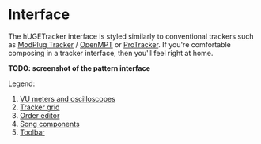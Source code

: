 # Interface

The hUGETracker interface is styled similarly to conventional trackers such as [ModPlug Tracker](https://www.modplug.com) / [OpenMPT](https://openmpt.org) or [ProTracker](https://en.wikipedia.org/wiki/ProTracker).
If you're comfortable composing in a tracker interface, then you'll feel right at home.

**TODO: screenshot of the pattern interface**

Legend:
1. [VU meters and oscilloscopes](./vu-meters-oscilloscopes.md)
1. [Tracker grid](./tracker-grid.md)
2. [Order editor](./order-editor.md)
3. [Song components](./song-components.md)
4. [Toolbar](./toolbar.md)
